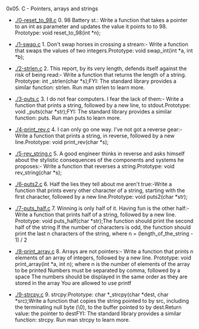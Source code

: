 0x05. C - Pointers, arrays and strings

* [./0-reset_to_98.c](./0-reset_to_98.c) 0. 98 Battery st.: Write a function that takes a pointer to an int as parameter and updates the value it points to to 98.
Prototype: void reset_to_98(int *n);

* [./1-swap.c](./1-swap.c) 1. Don't swap horses in crossing a stream:- Write a function that swaps the values of two integers.Prototype: void swap_int(int *a, int *b);

* [./2-strlen.c](./2-strlen.c) 2. This report, by its very length, defends itself against the risk of being read:- Write a function that returns the length of a string.
Prototype: int _strlen(char *s);FYI: The standard library provides a similar function: strlen. Run man strlen to learn more.

* [./3-puts.c](./3-puts.c) 3. I do not fear computers. I fear the lack of them:- Write a function that prints a string, followed by a new line, to stdout.Prototype: void _puts(char *str);FYI: The standard library provides a similar function: puts. Run man puts to learn more.

* [./4-print_rev.c](./4-print_rev.c) 4. I can only go one way. I've not got a reverse gear:- Write a function that prints a string, in reverse, followed by a new line.Prototype: void print_rev(char *s);

* [./5-rev_string.c](./5-rev_string.c) 5. A good engineer thinks in reverse and asks himself about the stylistic consequences of the components and systems he proposes:- Write a function that reverses a string.Prototype: void rev_string(char *s);

* [./6-puts2.c](./6-puts2.c) 6. Half the lies they tell about me aren't true:-Write a function that prints every other character of a string, starting with the first character, followed by a new line.Prototype: void puts2(char *str);

* [./7-puts_half.c](./7-puts_half.c) 7. Winning is only half of it. Having fun is the other half:-Write a function that prints half of a string, followed by a new line.
    Prototype: void puts_half(char *str);The function should print the second half of the string
    If the number of characters is odd, the function should print the last n characters of the string, where n = (length_of_the_string - 1) / 2

* [./8-print_array.c](./8-print_array.c) 8. Arrays are not pointers:- Write a function that prints n elements of an array of integers, followed by a new line.
    Prototype: void print_array(int *a, int n);
    where n is the number of elements of the array to be printed
    Numbers must be separated by comma, followed by a space
    The numbers should be displayed in the same order as they are stored in the array
    You are allowed to use printf

* [./9-strcpy.c](./9-strcpy.c) 9. strcpy:Prototype: char *_strcpy(char *dest, char *src);Write a function that copies the string pointed to by src, including the terminating null byte (\0), to the buffer pointed to by dest.Return value: the pointer to destFYI: The standard library provides a similar function: strcpy. Run man strcpy to learn more.
